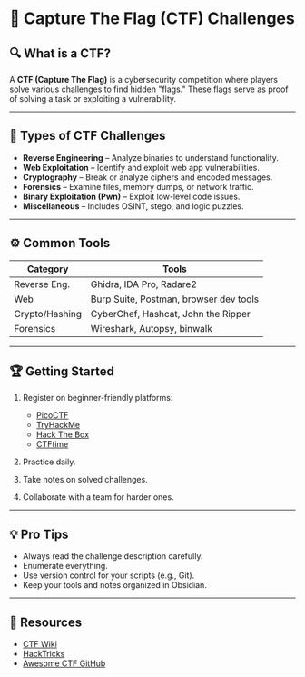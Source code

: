 # 🏴 Capture The Flag (CTF) Challenges

## 🔍 What is a CTF?
A **CTF (Capture The Flag)** is a cybersecurity competition where players solve various challenges to find hidden "flags." These flags serve as proof of solving a task or exploiting a vulnerability.

---

## 🧩 Types of CTF Challenges

- **Reverse Engineering** – Analyze binaries to understand functionality.
- **Web Exploitation** – Identify and exploit web app vulnerabilities.
- **Cryptography** – Break or analyze ciphers and encoded messages.
- **Forensics** – Examine files, memory dumps, or network traffic.
- **Binary Exploitation (Pwn)** – Exploit low-level code issues.
- **Miscellaneous** – Includes OSINT, stego, and logic puzzles.

---

## ⚙️ Common Tools

| Category         | Tools                                  |
|------------------|-----------------------------------------|
| Reverse Eng.     | Ghidra, IDA Pro, Radare2                |
| Web              | Burp Suite, Postman, browser dev tools  |
| Crypto/Hashing   | CyberChef, Hashcat, John the Ripper     |
| Forensics        | Wireshark, Autopsy, binwalk             |

---

## 🏆 Getting Started

1. Register on beginner-friendly platforms:
   - [PicoCTF](https://picoctf.org)
   - [TryHackMe](https://tryhackme.com)
   - [Hack The Box](https://www.hackthebox.com)
   - [CTFtime](https://ctftime.org)

2. Practice daily.
3. Take notes on solved challenges.
4. Collaborate with a team for harder ones.

---

## 💡 Pro Tips

- Always read the challenge description carefully.
- Enumerate everything.
- Use version control for your scripts (e.g., Git).
- Keep your tools and notes organized in Obsidian.

---

## 📘 Resources

- [CTF Wiki](https://ctf-wiki.org)
- [HackTricks](https://book.hacktricks.xyz)
- [Awesome CTF GitHub](https://github.com/apsdehal/awesome-ctf)

